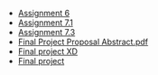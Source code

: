 <ul>
<li><a href="https://fieldbenjamin.github.io/constraints/Assignment 6/Assignment 6 - Intro to HTML_CSS layout.html">Assignment 6</a></li>
<li><a href="https://fieldbenjamin.github.io/constraints/Assignment 7.1/Assignment 7.1 - Paper mock-ups.pdf">Assignment 7.1</a></li>
<li><a href="https://fieldbenjamin.github.io/constraints/Assignment 7.3/is_this_banksy.html">Assignment 7.3</a></li>
<li><a href="https://fieldbenjamin.github.io/constraints/Final Proposal/index.html">Final Project Proposal Abstract.pdf</a></li>
<li><a href="https://xd.adobe.com/view/012e8139-cf7b-4c61-8e70-c3e001b5aa6e-547d/">Final project XD</a></li>
<li><a href="https://fieldbenjamin.github.io/constraints/final html and css/index.html">Final project</a></li>
</ul>
